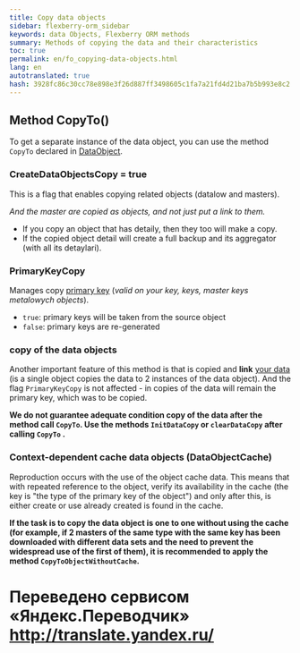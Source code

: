 ```yaml
--- 
title: Copy data objects 
sidebar: flexberry-orm_sidebar 
keywords: data Objects, Flexberry ORM methods 
summary: Methods of copying the data and their characteristics 
toc: true 
permalink: en/fo_copying-data-objects.html 
lang: en 
autotranslated: true 
hash: 3928fc86c30cc78e898e3f26d887ff3498605c1fa7a21fd4d21ba7b5b993e8c2 
--- 
```


## Method CopyTo() 

To get a separate instance of the data object, you can use the method `CopyTo` declared in [DataObject](fo_data-object.html). 

### CreateDataObjectsCopy = true 

This is a flag that enables copying related objects (datalow and masters). 

*And the master are copied as objects, and not just put a link to them.* 

* If you copy an object that has detaily, then they too will make a copy. 
* If the copied object detail will create a full backup and its aggregator (with all its detaylari). 

### PrimaryKeyCopy 

Manages copy [primary key](fo_primary-keys-objects.html) (*valid on your key, keys, master keys metalowych objects*). 

* `true`: primary keys will be taken from the source object 
* `false`: primary keys are re-generated 

### copy of the data objects 

Another important feature of this method is that is copied and __link__ [your data](fo_data-object-copy.html) (is a single object copies the data to 2 instances of the data object). And the flag `PrimaryKeyCopy` is not affected - in copies of the data will remain the primary key, which was to be copied. 

**We do not guarantee adequate condition copy of the data after the method call `CopyTo`. Use the methods `InitDataCopy` or `clearDataCopy` after calling `CopyTo` .** 

### Context-dependent cache data objects (DataObjectCache) 

Reproduction occurs with the use of the object cache data. This means that with repeated reference to the object, verify its availability in the cache (the key is "the type of the primary key of the object") and only after this, is either create or use already created is found in the cache. 

**If the task is to copy the data object is one to one without using the cache (for example, if 2 masters of the same type with the same key has been downloaded with different data sets and the need to prevent the widespread use of the first of them), it is recommended to apply the method `CopyToObjectWithoutCache`.** 



 # Переведено сервисом «Яндекс.Переводчик» http://translate.yandex.ru/